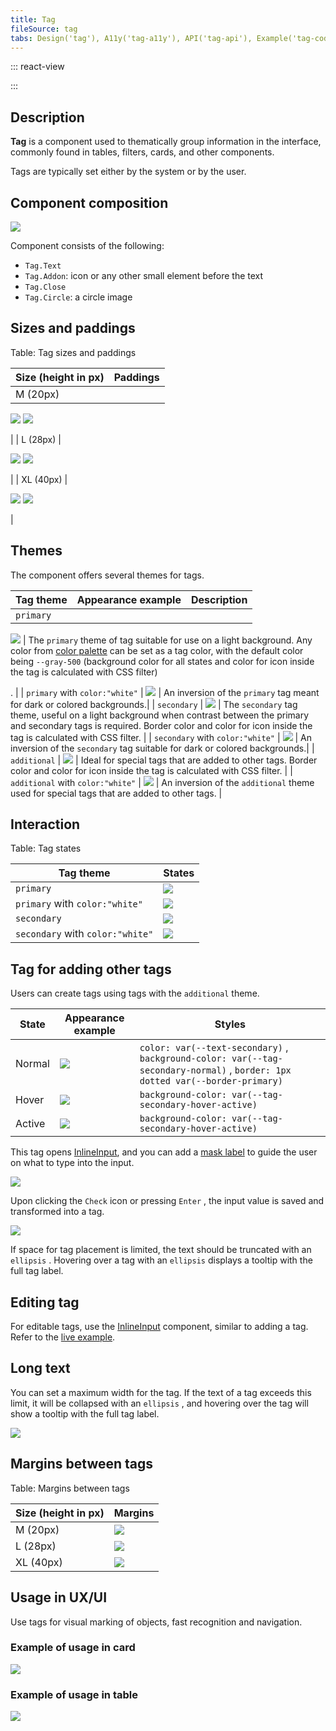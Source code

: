 ```yaml
---
title: Tag
fileSource: tag
tabs: Design('tag'), A11y('tag-a11y'), API('tag-api'), Example('tag-code'), Changelog('tag-changelog')
---
```


::: react-view

<script lang="tsx">
import React from 'react'; 
import Tag from 'intergalactic/tag'; 
import EditM from 'intergalactic/icon/Edit/m'; 
import PlaygroundGeneration from '@components/PlaygroundGeneration'; 

const App = PlaygroundGeneration((createGroupWidgets) => {
  const { bool, radio, text, select } = createGroupWidgets('Tag'); 

  const size = radio({

    key: 'size',
    defaultValue: 'm',
    label: 'Size',
    options: ['m', 'l', 'xl'],

  }); 

  const COLORS = [

    'gray-500',
    'blue-500',
    'green-500',
    'salad-500',
    'orange-500',
    'yellow-500',
    'red-500',
    'pink-500',
    'violet-500',
    'white',

  ]; 

  const color = select({

    key: 'color',
    defaultValue: 'gray-500',
    label: 'Color',
    options: COLORS.map((value) => ({
      name: value,
      value,
    })),

  }); 

  const theme = select({

    key: 'theme',
    defaultValue: 'primary',
    label: 'Theme',
    options: ['primary', 'secondary', 'additional'].map((value) => ({
      name: value,
      value,
    })),

  }); 

  const beforeIcon = bool({

    key: 'before Icon',
    defaultValue: false,
    label: 'AddonLeft',

  }); 

  const imageIcon = bool({

    key: 'image Icon',
    defaultValue: false,
    label: 'Image Addon',

  }); 

  const closeIcon = bool({

    key: 'close Icon',
    defaultValue: false,
    label: 'Close Icon',

  }); 

  const interactive = bool({

    key: 'interactive',
    defaultValue: false,
    label: 'Interactive',

  }); 

  const active = bool({

    key: 'active',
    defaultValue: false,
    label: 'Active',

  }); 

  const disabled = bool({

    key: 'disabled',
    defaultValue: false,
    label: 'Disabled',

  }); 

  return (

    <Tag
      interactive={interactive}
      active={active}
      theme={theme}
      color={color}
      size={size}
      disabled={disabled}
    >
      {beforeIcon && (
        <Tag.Addon>
          <EditM />
        </Tag.Addon>
      )}

      {imageIcon && (
        <Tag.Circle>
          <img src='https://picsum.photos/id/1025/28/28' alt='tag circle' />
        </Tag.Circle>
      )}
      <Tag.Text>Tag text</Tag.Text>
      {closeIcon && <Tag.Close />}
    </Tag>

  ); 
}); 
</script>

:::

## Description

**Tag** is a component used to thematically group information in the interface, commonly found in tables, filters, cards, and other components.

Tags are typically set either by the system or by the user.

## Component composition

![](static/tag-composition.png)

Component consists of the following:

* `Tag.Text`
* `Tag.Addon`: icon or any other small element before the text
* `Tag.Close`
* `Tag.Circle`: a circle image

## Sizes and paddings

Table: Tag sizes and paddings

Size (height in px) | Paddings                                       |
| ----------------- | ---------------------------------------------- |
| M (20px)          | 

![](static/tag-M.png) ![](static/tag2-M.png)

   |
| L (28px)          | 

![](static/tag-L.png) ![](static/tag2-L.png)

   |
| XL (40px)         | 

![](static/tag-XL.png) ![](static/tag2-XL.png)

 |

## Themes

The component offers several themes for tags.

| Tag theme     | Appearance example            | Description     |
| ------------- | ----------------------------- | --------------- |
| `primary` | 

![](static/primary.png)                   | The `primary` theme of tag suitable for use on a light background. Any color from [color palette](/style/design-tokens/design-tokens#base_tokens_palette) can be set as a tag color, with the default color being `--gray-500` (background color for all states and color for icon inside the tag is calculated with CSS filter)

. |
| `primary` with `color:"white"` | ![](static/primary-invert.png)     | An inversion of the `primary` tag meant for dark or colored backgrounds.|
| `secondary` | ![](static/secondary.png)               | The `secondary` tag theme, useful on a light background when contrast between the primary and secondary tags is required. Border color and color for icon inside the tag is calculated with CSS filter. |
| `secondary` with `color:"white"` | ![](static/secondary-invert.png) | An inversion of the `secondary` tag suitable for dark or colored backgrounds.|
| `additional` | ![](static/additional.png)             | Ideal for special tags that are added to other tags. Border color and color for icon inside the tag is calculated with CSS filter. |
| `additional` with `color:"white"` | ![](static/additional-invert.png)      | An inversion of the `additional` theme used for special tags that are added to other tags. |

## Interaction

Table: Tag states

| Tag theme                        | States                                                                |
| -------------------------------- | --------------------------------------------------------------------- |
| `primary` | ![](static/default-color-example.png)            |
| `primary` with `color:"white"` | ![](static/invert-states.png)             |
| `secondary` | ![](static/secondary-states.png)               |
| `secondary` with `color:"white"` | ![](static/secondary-invert-states.png) |

## Tag for adding other tags

Users can create tags using tags with the `additional` theme.

| State  | Appearance example                  | Styles    |
| ------ | ----------------------------------- | --------- |
| Normal | ![](static/normal.png) | `color: var(--text-secondary)` , `background-color: var(--tag-secondary-normal)` , `border: 1px dotted var(--border-primary)` |
| Hover  | ![](static/hover.png)  | `background-color: var(--tag-secondary-hover-active)` |
| Active | ![](static/active.png) | `background-color: var(--tag-secondary-hover-active)` |

This tag opens [InlineInput](/components/inline-input/inline-input), and you can add a [mask label](/components/input-mask/input-mask) to guide the user on what to type into the input.

![](static/add-input-L.png)

Upon clicking the `Check` icon or pressing `Enter` , the input value is saved and transformed into a tag.

![](static/add-loading-L.png)

If space for tag placement is limited, the text should be truncated with an `ellipsis` . Hovering over a tag with an `ellipsis` displays a tooltip with the full tag label.

## Editing tag

For editable tags, use the [InlineInput](/components/inline-input/inline-input) component, similar to adding a tag. Refer to the [live example](/components/tag/tag-code#editing_tag).

## Long text

You can set a maximum width for the tag. If the text of a tag exceeds this limit, it will be collapsed with an `ellipsis` , and hovering over the tag will show a tooltip with the full tag label.

![](static/ellipsis.png)

<!-- @## Minimizing number of tags

In case you have a huge number of tags and don’t need to show them all at once, minimize them to a tag with three dots. When you click on it, all hidden tags will be opened.

::: tip
Unfortunately, this solution can be found in several places so far.
:::

![more tags example](static/more-tags.png)

 -->

## Margins between tags

Table: Margins between tags

Size (height in px) | Margins                 |
| --------- | ------------------------------- |
| M (20px)  | ![](static/tag-margins-M.png)   |
| L (28px)  | ![](static/tag-margins-L.png)   |
| XL (40px) | ![](static/tag-margins-XL.png)  |

<!-- @## Tag and other components

Recommendations on positioning of tags in relation to other components:

* In most cases, place tag to the right of the component.
* In the card, place tag at the bottom. -->

## Usage in UX/UI

Use tags for visual marking of objects, fast recognition and navigation.

### Example of usage in card

![](static/tag-card.png)

### Example of usage in table

![](static/tag-table-pic.png)
